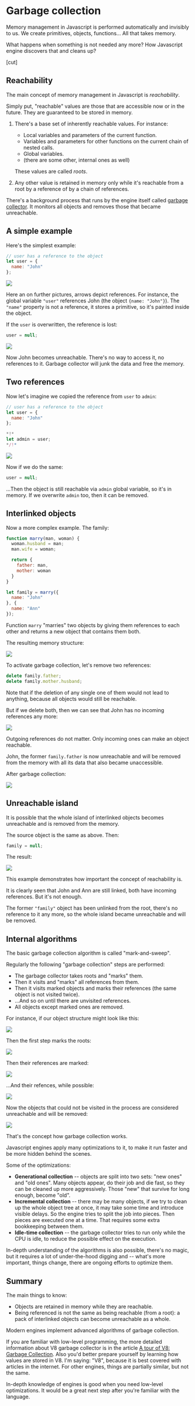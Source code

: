 # Garbage collection

Memory management in Javascript is performed automatically and invisibly to us. We create primitives, objects, functions... All that takes memory.

What happens when something is not needed any more? How Javascript engine discovers that and cleans up?

[cut]

## Reachability

The main concept of memory management in Javascript is *reachability*. 

Simply put, "reachable" values are those that are accessible now or in the future. They are guaranteed to be stored in memory.

1. There's a base set of inherently reachable values. For instance:

    - Local variables and parameters of the current function.
    - Variables and parameters for other functions on the current chain of nested calls.
    - Global variables.
    - (there are some other, internal ones as well)

    These values are called *roots*. 

2. Any other value is retained in memory only while it's reachable from a root by a reference of by a chain of references.

There's a background process that runs by the engine itself called [garbage collector](https://en.wikipedia.org/wiki/Garbage_collection_(computer_science)). It monitors all objects and removes those that became unreachable.

## A simple example

Here's the simplest example:

```js
// user has a reference to the object
let user = {
  name: "John"
};
```

![](memory-user-john.png)

Here an on further pictures, arrows depict references. For instance, the global variable `"user"` references John (the object `{name: "John"}`). The `"name"` property is not a reference, it stores a primitive, so it's painted inside the object.

If the `user` is overwritten, the reference is lost:

```js
user = null;
```

![](memory-user-john-lost.png)

Now John becomes unreachable. There's no way to access it, no references to it. Garbage collector will junk the data and free the memory.

## Two references

Now let's imagine we copied the reference from `user` to `admin`:

```js
// user has a reference to the object
let user = {
  name: "John"
};

*!*
let admin = user;
*/!*
```

![](memory-user-john-admin.png)

Now if we do the same:
```js 
user = null;
```

...Then the object is still reachable via `admin` global variable, so it's in memory. If we overwrite `admin` too, then it can be removed.

## Interlinked objects

Now a more complex example. The family:

```js
function marry(man, woman) {
  woman.husband = man;
  man.wife = woman;

  return {
    father: man,
    mother: woman
  }
}

let family = marry({
  name: "John"
}, {
  name: "Ann"
});
```

Function `marry` "marries" two objects by giving them references to each other and returns a new object that contains them both.

The resulting memory structure:

![](family.png)

To activate garbage collection, let's remove two references:

```js
delete family.father;
delete family.mother.husband;
```

Note that if the deletion of any single one of them would not lead to anything, because all objects would still be reachable.

But if we delete both, then we can see that John has no incoming references any more:

![](family-no-father.png)

Outgoing references do not matter. Only incoming ones can make an object reachable.

John, the former `family.father` is now unreachable and will be removed from the memory with all its data that also became unaccessible.

After garbage collection:

![](family-no-father-2.png)

## Unreachable island

It is possible that the whole island of interlinked objects becomes unreachable and is removed from the memory.

The source object is the same as above. Then:

```js
family = null;
```

The result:

![](family-no-family.png)

This example demonstrates how important the concept of reachability is.

It is clearly seen that John and Ann are still linked, both have incoming references. But it's not enough. 

The former `"family"` object has been unlinked from the root, there's no reference to it any more, so the whole island became unreachable and will be removed.

## Internal algorithms

The basic garbage collection algorithm is called "mark-and-sweep".

Regularly the following "garbage collection" steps are performed:

- The garbage collector takes roots and "marks" them.
- Then it visits and "marks" all references from them.
- Then it visits marked objects and marks their references (the same object is not visited twice).
- ...And so on until there are unvisited references.
- All objects except marked ones are removed.

For instance, if our object structure might look like this:

![](garbage-collection-0.png)

Then the first step marks the roots:

![](garbage-collection-1.png)

Then their references are marked:

![](garbage-collection-2.png)

...And their refences, while possible:

![](garbage-collection-3.png)

Now the objects that could not be visited in the process are considered unreachable and will be removed:

![](garbage-collection-4.png)

That's the concept how garbage collection works.

Javascript engines apply many optimizations to it, to make it run faster and be more hidden behind the scenes. 

Some of the optimizations:

- **Generational collection** -- objects are split into two sets: "new ones" and "old ones". Many objects appear, do their job and die fast, so they can be cleaned up more aggressively. Those "new" that survive for long enough, become "old". 
- **Incremental collection** -- there may be many objects, if we try to clean up the whole object tree at once, it may take some time and introduce visible delays. So the engine tries to split the job into pieces. Then pieces are executed one at a time. That requires some extra bookkeeping between them.
- **Idle-time collection** -- the garbage collector tries to run only while the CPU is idle, to reduce the possible effect on the execution.

In-depth understanding of the algorithms is also possible, there's no magic, but it requires a lot of under-the-hood digging and -- what's more important, things change, there are ongoing efforts to optimize them.


## Summary

The main things to know:

- Objects are retained in memory while they are reachable.
- Being referenced is not the same as being reachable (from a root): a pack of interlinked objects can become unreachable as a whole.

Modern engines implement advanced algorithms of garbage collection.

If you are familiar with low-level programming, the more detailed information about V8 garbage collector is in the article [A tour of V8: Garbage Collection](http://jayconrod.com/posts/55/a-tour-of-v8-garbage-collection). Also you'd better prepare yourself by learning how values are stored in V8. I'm saying: "V8", because it is best covered with articles in the internet. For other engines, things are partially similar, but not the same.

In-depth knowledge of engines is good when you need low-level optimizations. It would be a great next step after you're familiar with the language.


